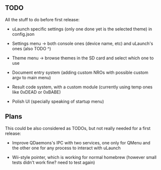 ## TODO

All the stuff to do before first release:

- uLaunch specific settings (only one done yet is the selected theme) in config.json

- Settings menu -> both console ones (device name, etc) and uLaunch's ones (also TODO ^)

- Theme menu -> browse themes in the SD card and select which one to use

- Document entry system (adding custom NROs with possible custom argv to main menu)

- Result code system, with a custom module (currently using temp ones like 0xDEAD or 0xBABE)

- Polish UI (specially speaking of startup menu)

## Plans

This could be also considered as TODOs, but not really needed for a first release:

- Improve QDaemons's IPC with two services, one only for QMenu and the other one for any process to interact with uLaunch

- Wii-style pointer, which is working for normal homebrew (however small tests didn't work fine? need to test again)

